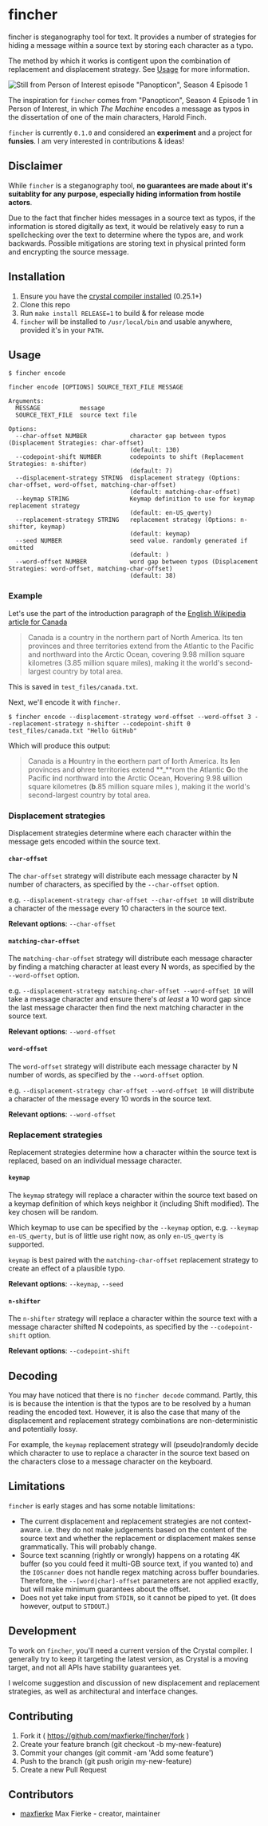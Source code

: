 # fincher

fincher is steganography tool for text. It provides a number of strategies for
hiding a message within a source text by storing each character as a typo.

The method by which it works is contigent upon the combination of replacement
and displacement strategy. See [Usage](#Usage) for more information.

![Still from Person of Interest episode "Panopticon", Season 4 Episode 1](docs/panopticon.png)

The inspiration for `fincher` comes from "Panopticon", Season 4 Episode 1 in
Person of Interest, in which _The Machine_ encodes a message as typos in the
dissertation of one of the main characters, Harold Finch.

`fincher` is currently `0.1.0` and considered an **experiment**
and a project for **funsies**. I am very interested in contributions & ideas!

## Disclaimer

While `fincher` is a steganography tool, **no guarantees are made about it's
suitablity for any purpose, especially hiding information from hostile actors**.

Due to the fact that fincher hides messages in a source text as typos, if the
information is stored digitally as text, it would be relatively easy to
run a spellchecking over the text to determine where the typos are, and work
backwards. Possible mitigations are storing text in physical printed form and
encrypting the source message.

## Installation

1. Ensure you have the [crystal compiler installed](https://crystal-lang.org/docs/installation/) (0.25.1+)
2. Clone this repo
3. Run `make install RELEASE=1` to build & for release mode
4. `fincher` will be installed to `/usr/local/bin` and usable anywhere, provided it's in your `PATH`.

## Usage

```
$ fincher encode

fincher encode [OPTIONS] SOURCE_TEXT_FILE MESSAGE

Arguments:
  MESSAGE           message
  SOURCE_TEXT_FILE  source text file

Options:
  --char-offset NUMBER            character gap between typos (Displacement Strategies: char-offset)
                                  (default: 130)
  --codepoint-shift NUMBER        codepoints to shift (Replacement Strategies: n-shifter)
                                  (default: 7)
  --displacement-strategy STRING  displacement strategy (Options: char-offset, word-offset, matching-char-offset)
                                  (default: matching-char-offset)
  --keymap STRING                 Keymap definition to use for keymap replacement strategy
                                  (default: en-US_qwerty)
  --replacement-strategy STRING   replacement strategy (Options: n-shifter, keymap)
                                  (default: keymap)
  --seed NUMBER                   seed value. randomly generated if omitted
                                  (default: )
  --word-offset NUMBER            word gap between typos (Displacement Strategies: word-offset, matching-char-offset)
                                  (default: 38)
```

### Example

Let's use the part of the introduction paragraph of the [English Wikipedia article for Canada](https://en.wikipedia.org/wiki/Canada)

> Canada is a country in the northern part of North America. Its ten provinces
> and three territories extend from the Atlantic to the Pacific and northward
> into the Arctic Ocean, covering 9.98 million square kilometres (3.85 million
> square miles), making it the world's second-largest country by total area.

This is saved in `test_files/canada.txt`.

Next, we'll encode it with `fincher`.

```
$ fincher encode --displacement-strategy word-offset --word-offset 3 --replacement-strategy n-shifter --codepoint-shift 0 test_files/canada.txt "Hello GitHub"
```

Which will produce this output:

> Canada is a **H**ountry in the **e**orthern part of **l**orth America. Its **l**en provinces and
> **o**hree territories extend **\_**rom the Atlantic **G**o the Pacific **i**nd northward into **t**he
> Arctic Ocean, **H**overing 9.98 **u**illion square kilometres (**b**.85 million square miles
> ), making it the world's second-largest country by total area.


### Displacement strategies

Displacement strategies determine where each character within the message gets
encoded within the source text.

#### `char-offset`

The `char-offset` strategy will distribute each message character by N number of
characters, as specified by the `--char-offset` option.

e.g. `--displacement-strategy char-offset --char-offset 10` will
distribute a character of the message every 10 characters in the source text.

**Relevant options**: `--char-offset`

#### `matching-char-offset`

The `matching-char-offset` strategy will distribute each message character by
finding a matching character at least every N words, as specified by the
`--word-offset` option.

e.g. `--displacement-strategy matching-char-offset --word-offset 10`
will take a message character and ensure there's _at least_ a 10 word gap
since the last message character then find the next matching character in the
source text.

**Relevant options**: `--word-offset`

#### `word-offset`

The `word-offset` strategy will distribute each message character by N number of
words, as specified by the `--word-offset` option.

e.g. `--displacement-strategy char-offset --word-offset 10` will
distribute a character of the message every 10 words in the source text.

**Relevant options**: `--word-offset`

### Replacement strategies

Replacement strategies determine how a character within the source text is
replaced, based on an individual message character.

#### `keymap`

The `keymap` strategy will replace a character within the source text based on
a keymap definition of which keys neighbor it (including Shift modified). The
key chosen will be random.

Which keymap to use can be specified by the `--keymap` option,
e.g. `--keymap en-US_qwerty`, but is of little use right now, as only
`en-US_qwerty` is supported.

`keymap` is best paired with the `matching-char-offset` replacement strategy to
create an effect of a plausible typo.

**Relevant options**: `--keymap`, `--seed`

#### `n-shifter`

The `n-shifter` strategy will replace a character within the source text with
a message character shifted N codepoints, as specified by the `--codepoint-shift`
option.

**Relevant options**: `--codepoint-shift`

## Decoding

You may have noticed that there is no `fincher decode` command. Partly, this is
is because the intention is that the typos are to be resolved by a human reading
the encoded text. However, it is also the case that many of the displacement and
replacement strategy combinations are non-deterministic and potentially lossy.

For example, the `keymap` replacement strategy will (pseudo)randomly decide
which character to use to replace a character in the source text based on the
characters close to a message character on the keyboard.

## Limitations

`fincher` is early stages and has some notable limitations:

* The current displacement and replacement strategies are not context-aware.
  i.e. they do not make judgements based on the content of the source text and
  whether the replacement or displacement makes sense grammatically. This will
  probably change.
* Source text scanning (rightly or wrongly) happens on a rotating
  4K buffer (so you could feed it multi-GB source text, if you wanted to) and
  the `IOScanner` does not handle regex matching across buffer boundaries.
  Therefore, the `--[word|char]-offset` parameters are not applied exactly, but
  will make minimum guarantees about the offset.
* Does not yet take input from `STDIN`, so it cannot be piped to yet. (It does
  however, output to `STDOUT`.)

## Development

To work on `fincher`, you'll need a current version of the Crystal compiler. I
generally try to keep it targeting the latest version, as Crystal is a moving
target, and not all APIs have stability guarantees yet.

I welcome suggestion and discussion of new displacement and replacement
strategies, as well as architectural and interface changes.

## Contributing

1. Fork it ( https://github.com/maxfierke/fincher/fork )
2. Create your feature branch (git checkout -b my-new-feature)
3. Commit your changes (git commit -am 'Add some feature')
4. Push to the branch (git push origin my-new-feature)
5. Create a new Pull Request

## Contributors

- [maxfierke](https://github.com/maxfierke) Max Fierke - creator, maintainer
